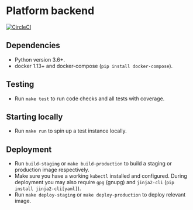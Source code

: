 # Platform backend

[![CircleCI](https://circleci.com/gh/Syncano/syncano-platform.svg?style=svg)](https://circleci.com/gh/Syncano/syncano-platform)

## Dependencies

- Python version 3.6+.
- docker 1.13+ and docker-compose (`pip install docker-compose`).

## Testing

- Run `make test` to run code checks and all tests with coverage. 

## Starting locally

- Run `make run` to spin up a test instance locally.

## Deployment

- Run `build-staging` or `make build-production` to build a staging or production image respectively.
- Make sure you have a working `kubectl` installed and configured. During deployment you may also require `gpg` (gnupg) and `jinja2-cli` (`pip install jinja2-cli[yaml]`).
- Run `make deploy-staging` or `make deploy-production` to deploy relevant image.
